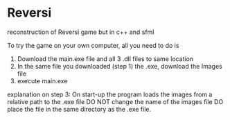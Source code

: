 # Reversi
reconstruction of Reversi game but in c++ and sfml

To try the game on your own computer, all you need to do is
1) Download the main.exe file and all 3 .dll files to same location
2) In the same file you downloaded (step 1) the .exe, download the Images file
4) execute main.exe

explanation on step 3:
On start-up the program loads the images from a relative path to the .exe file
DO NOT change the name of the images file
DO place the file in the same directory as the .exe file.
